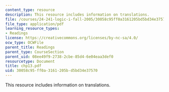 ```yaml
---
content_type: resource
description: This resource includes information on translations.
file: /courses/24-241-logic-i-fall-2005/30058c95ff0a3161205bd5bd34e37570_chp13.pdf
file_type: application/pdf
learning_resource_types:
- Readings
license: https://creativecommons.org/licenses/by-nc-sa/4.0/
ocw_type: OCWFile
parent_title: Readings
parent_type: CourseSection
parent_uid: 08ee49f9-2738-2cbe-85d4-6e04eaa3def0
resourcetype: Document
title: chp13.pdf
uid: 30058c95-ff0a-3161-205b-d5bd34e37570
---
```

This resource includes information on translations.
